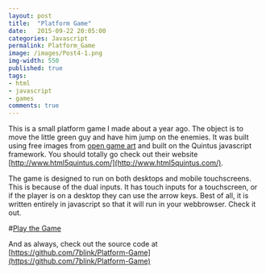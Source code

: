 ```yaml
---
layout: post
title:  "Platform Game"
date:   2015-09-22 20:05:00
categories: Javascript
permalink: Platform_Game
image: /images/Post4-1.png
img-width: 550
published: true
tags:
- html
- javascript
- games
comments: true
---
```

This is a small platform game I made about a year ago.  The object is to move the little green guy and have him jump on the enemies.  It was built using free images from [open game art](http://opengameart.org/) and built on the Quintus javascript framework.  You should totally go check out their website [http://www.html5quintus.com/](http://www.html5quintus.com/).

The game is designed to run on both desktops and mobile touchscreens.  This is because of the dual inputs.  It has touch inputs for a touchscreen, or if the player is on a desktop they can use the arrow keys.  Best of all, it is written entirely in javascript so that it will run in your webbrowser.  Check it out.

#[Play the Game](https://7blink.github.io/Platform-Game/index.html)

And as always, check out the source code at [https://github.com/7blink/Platform-Game](https://github.com/7blink/Platform-Game)
